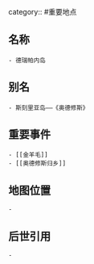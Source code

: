 category:: #重要地点
## 名称
	- 德瑞帕内岛
## 别名
	- 斯刻里亚岛——《奥德修斯》
## 重要事件
	- [[金羊毛]]
	- [[奥德修斯归乡]]
## 地图位置
	-
## 后世引用
	-
